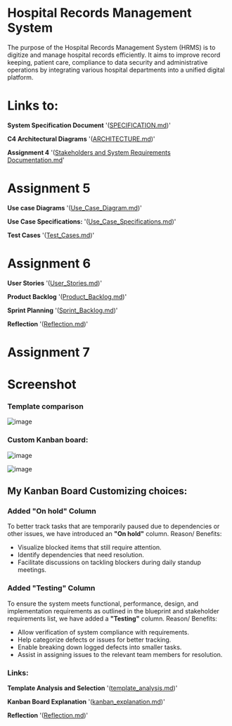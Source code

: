 # Hospital Records Management System  

The purpose of the Hospital Records Management System (HRMS) is to digitize and manage hospital records efficiently. It aims to improve record keeping, patient care, compliance to data security and administrative operations by integrating various hospital departments into a unified digital platform. 

# Links to:

**System Specification Document**   '([SPECIFICATION.md](https://github.com/Salizwa100/Hospital-Records-Management-System/blob/main/SPECIFICATION.md))'   

**C4 Architectural Diagrams**  '([ARCHITECTURE.md](https://github.com/Salizwa100/Hospital-Records-Management-System/blob/main/ARCHITECTURE.md))'


**Assignment 4**    '([Stakeholders and System Requirements Documentation.md](https://github.com/Salizwa100/Hospital-Records-Management-System/blob/main/Assignment4.md)'     

# **Assignment 5**
**Use case Diagrams**  '([Use_Case_Diagram.md](https://github.com/Salizwa100/Hospital-Records-Management-System/blob/main/Use_Case_Diagram.md))'       


**Use Case Specifications:**  '([Use_Case_Specifications.md](https://github.com/Salizwa100/Hospital-Records-Management-System/blob/main/Use_Case_Specifications.md))'   

**Test Cases**  '([Test_Cases.md](https://github.com/Salizwa100/Hospital-Records-Management-System/blob/main/Test_Cases.md))' 

# **Assignment 6**

**User Stories**  '([User_Stories.md](https://github.com/Salizwa100/Hospital-Records-Management-System/blob/main/User_Stories.md))'        

**Product Backlog**  '([Product_Backlog.md](https://github.com/Salizwa100/Hospital-Records-Management-System/blob/main/Product_Backlog.md))'      

**Sprint Planning**  '([Sprint_Backlog.md](https://github.com/Salizwa100/Hospital-Records-Management-System/blob/main/Sprint_Backlog.md))'    

**Reflection**  '([Reflection.md](https://github.com/Salizwa100/Hospital-Records-Management-System/blob/main/Reflection.md))'       



# **Assignment 7**

# **Screenshot**   

### Template comparison
![image](https://github.com/user-attachments/assets/1904437a-69ce-4d10-bd1d-05ffc23c4a96)     

### Custom Kanban board:  

![image](https://github.com/user-attachments/assets/282c8354-cb9b-4dc1-910d-df51dd839a67)     

![image](https://github.com/user-attachments/assets/097e9834-2dbc-4b07-84a7-0b0da570c375)     

## My Kanban Board Customizing choices:

### Added "On hold" Column
To better track tasks that are temporarily paused due to dependencies or other issues, we have introduced an **"On hold"** column. Reason/ Benefits:   
- Visualize blocked items that still require attention.
- Identify dependencies that need resolution.
- Facilitate discussions on tackling blockers during daily standup meetings.

### Added "Testing" Column
To ensure the system meets functional, performance, design, and implementation requirements as outlined in the blueprint and stakeholder requirements list, we have added a **"Testing"** column. Reason/ Benefits:
- Allow verification of system compliance with requirements.
- Help categorize defects or issues for better tracking.
- Enable breaking down logged defects into smaller tasks.
- Assist in assigning issues to the relevant team members for resolution.




### Links:

**Template Analysis and Selection**  '([template_analysis.md](https://github.com/Salizwa100/Hospital-Records-Management-System/blob/main/template_analysis.md))'        

**Kanban Board Explanation**  '([kanban_explanation.md](https://github.com/Salizwa100/Hospital-Records-Management-System/blob/main/kanban_explanation.md))'

**Reflection**  '([Reflection.md](https://github.com/Salizwa100/Hospital-Records-Management-System/blob/main/Reflection.md))'    
















